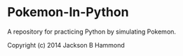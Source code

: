Pokemon-In-Python
=================

A repository for practicing Python by simulating Pokemon.

Copyright (c) 2014 Jackson B Hammond